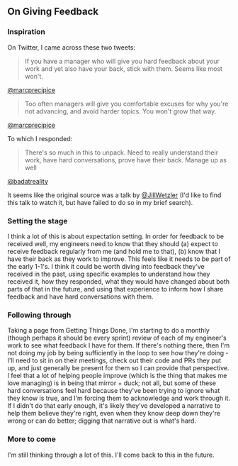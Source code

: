 ## On Giving Feedback

### Inspiration

On Twitter, I came across these two tweets:

> If you have a manager who will give you hard feedback about your work and yet also have your back, stick with them. Seems like most won't.  

[@marcprecipice](https://mobile.twitter.com/marcprecipice/status/874378724220653568)

> Too often managers will give you comfortable excuses for why you're not advancing, and avoid harder topics. You won't grow that way.  

[@marcprecipice](https://mobile.twitter.com/marcprecipice/status/874378938197266436)

To which I responded:

> There's so much in this to unpack. Need to really understand their work, have hard conversations, prove have their back. Manage up as well

[@badatreality](https://mobile.twitter.com/badatreality/status/874443844896440320)

It seems like the original source was a talk by [@JillWetzler](https://mobile.twitter.com/JillWetzler/status/874379072943648768) (I'd like to find this talk to watch it, but have failed to do so in my brief search).


### Setting the stage

I think a lot of this is about expectation setting. In order for feedback to be received well, my engineers need to know that they should (a) expect to receive feedback regularly from me (and hold me to that), (b) know that I have their back as they work to improve. This feels like it needs to be part of the early 1-1's. I think it could be worth diving into feedback they've received in the past, using specific examples to understand how they received it, how they responded, what they would have changed about both parts of that in the future, and using that experience to inform how I share feedback and have hard conversations with them.

### Following through

Taking a page from Getting Things Done, I'm starting to do a monthly (though perhaps it should be every sprint) review of each of my engineer's work to see what feedback I have for them. If there's nothing there, then I'm not doing my job by being sufficiently in the loop to see how they're doing - I'll need to sit in on their meetings, check out their code and PRs they put up, and just generally be present for them so I can provide that perspective. I feel that a lot of helping people improve (which is the thing that makes me love managing) is in being that mirror + duck; not all, but some of these hard conversations feel hard because they've been trying to ignore what they know is true, and I'm forcing them to acknowledge and work through it. If I didn't do that early enough, it's likely they've developed a narrative to help them believe they're right, even when they know deep down they're wrong or can do better; digging that narrative out is what's hard.

### More to come

I'm still thinking through a lot of this. I'll come back to this in the future.
